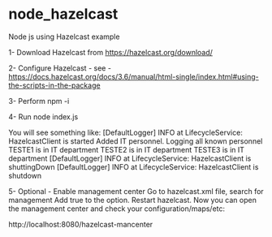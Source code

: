 # node_hazelcast
Node js using Hazelcast example

1- Download Hazelcast from  https://hazelcast.org/download/

2- Configure Hazelcast - see - https://docs.hazelcast.org/docs/3.6/manual/html-single/index.html#using-the-scripts-in-the-package

3- Perform 
npm -i 

4- Run
node index.js

You will see something like:
[DefaultLogger] INFO at LifecycleService: HazelcastClient is started
Added IT personnel. Logging all known personnel
TESTE1 is in IT department
TESTE2 is in IT department
TESTE3 is in IT department
[DefaultLogger] INFO at LifecycleService: HazelcastClient is shuttingDown
[DefaultLogger] INFO at LifecycleService: HazelcastClient is shutdown



5- Optional - Enable management center
Go to hazelcast.xml file, search for management
Add true to the option. Restart hazelcast.
Now you can open the management center and check your configuration/maps/etc:

http://localhost:8080/hazelcast-mancenter
